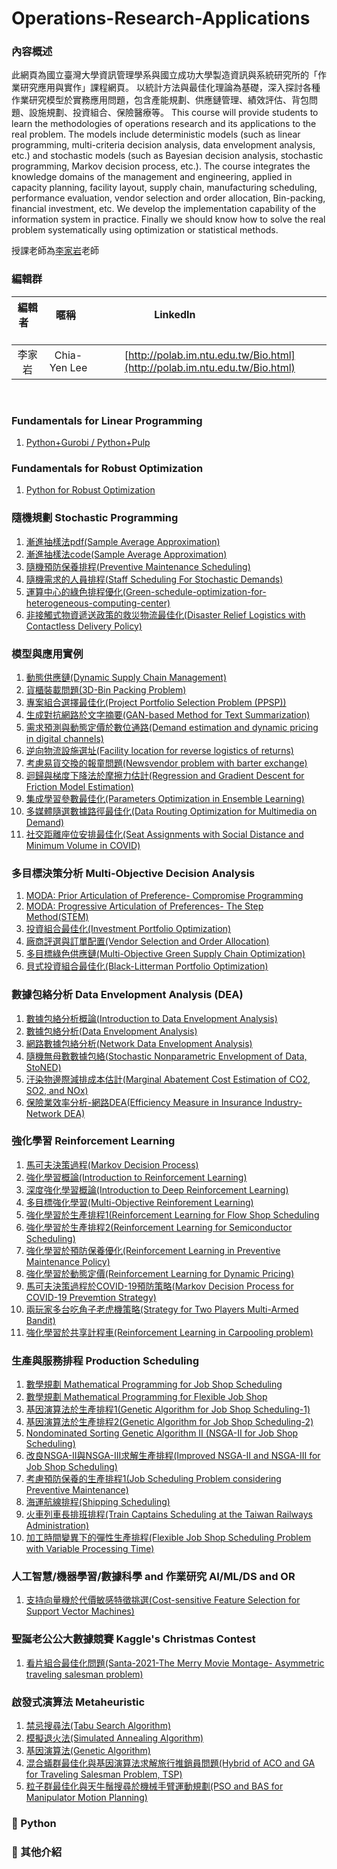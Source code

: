 # Operations-Research-Applications

### **內容概述**

此網頁為國立臺灣大學資訊管理學系與國立成功大學製造資訊與系統研究所的「作業研究應用與實作」課程網頁。
以統計方法與最佳化理論為基礎，深入探討各種作業研究模型於實務應用問題，包含產能規劃、供應鏈管理、績效評估、背包問題、設施規劃、投資組合、保險醫療等。
This course will provide students to learn the methodologies of operations research and its applications to the real problem. The models include deterministic models (such as linear programming, multi-criteria decision analysis, data envelopment analysis, etc.) and stochastic models (such as Bayesian decision analysis, stochastic programming, Markov decision process, etc.). The course integrates the knowledge domains of the management and engineering, applied in capacity planning, facility layout, supply chain, manufacturing scheduling, performance evaluation, vendor selection and order allocation, Bin-packing, financial investment, etc. We develop the implementation capability of the information system in practice. Finally we should know how to solve the real problem systematically using optimization or statistical methods.

授課老師為[李家岩](http://polab.im.ntu.edu.tw/Bio.html)老師  

### **編輯群**    

| 編輯者       |    暱稱         |                      LinkedIn                                                            |
| :-----------:|:-----------:    |:---------------------------------------------------------------------------------------: |
| 李家岩       | Chia-Yen Lee    | [http://polab.im.ntu.edu.tw/Bio.html](http://polab.im.ntu.edu.tw/Bio.html)     
   

### **Fundamentals for Linear Programming** 
1. [Python+Gurobi / Python+Pulp](https://github.com/PO-LAB/Python-Gurobi-Pulp)

### **Fundamentals for Robust Optimization** 
1. [Python for Robust Optimization](https://github.com/cu2189191862/robust-model)

### **隨機規劃 Stochastic Programming** 
1. [漸進抽樣法pdf(Sample Average Approximation)](https://github.com/bmw2142/Stochastic-Programming/blob/master/Approximation%20and%20Sampling%20Method.pdf)
2. [漸進抽樣法code(Sample Average Approximation)](https://github.com/bmw2142/Stochastic-Programming/blob/master/Approximation%20and%20Sampling.ipynb)
3. [隨機預防保養排程(Preventive Maintenance Scheduling)](https://github.com/cu2189191862/ORA_final/blob/main/readme.pdf)
4. [隨機需求的人員排程(Staff Scheduling For Stochastic Demands)](https://s3131212.github.io/Staff-Scheduling-For-Stochastic-Demands/)
5. [運算中心的綠色排程優化(Green-schedule-optimization-for-heterogeneous-computing-center)](https://github.com/Bro-Chen-beep/Green-schedule-optimization-for-heterogeneous-computing-center)
6. [非接觸式物資遞送政策的救災物流最佳化(Disaster Relief Logistics with Contactless Delivery Policy)](https://github.com/Nana2929/ORA-modrl)

### **模型與應用實例**   
1. [動態供應鏈(Dynamic Supply Chain Management)](https://github.com/peng1055/Dynamic-Supply-Chain)
2. [貨櫃裝載問題(3D-Bin Packing Problem)](https://github.com/dasvision0212/3D-Bin-Packing-Problem-with-BRKGA)
3. [專案組合選擇最佳化(Project Portfolio Selection Problem (PPSP))](https://github.com/boboru/project_portfolio_selection_problem)
4. [生成對抗網路於文字摘要(GAN-based Method for Text Summarization)](https://github.com/lopeterlo/ORA_final)
5. [需求預測與動態定價於數位通路(Demand estimation and dynamic pricing in digital channels)](https://github.com/tingshan2859880/Operations-Research-Applications)
6. [逆向物流設施選址(Facility location for reverse logistics of returns)](https://github.com/HsiehYiJung/Applying-genetic-algorithm-to-the-problem-of-reverse-logistics-of-returns)
7. [考慮易貨交換的報童問題(Newsvendor problem with barter exchange)](https://github.com/shihzhibin/Operations-Research-Applications-and-Implementation)
8. [迴歸與梯度下降法於摩擦力估計(Regression and Gradient Descent for Friction Model Estimation)](https://github.com/effylee1006/Multiple-Linear-Regression-by-using-Gradient-Descent/blob/main/README.md)
9. [集成學習參數最佳化(Parameters Optimization in Ensemble Learning)](https://github.com/KevinLu43/ORAProject)
10. [多媒體隨選數據路徑最佳化(Data Routing Optimization for Multimedia on Demand)](https://github.com/Chiyu1999/MOD-optimal-data-routing-/blob/main/README.pdf)
11. [社交距離座位安排最佳化(Seat Assignments with Social Distance and Minimum Volume in COVID)](https://github.com/KaichiHuang/Seat-Assignments-With-Social-Distance-And-Minimum-Volume)

### **多目標決策分析 Multi-Objective Decision Analysis** 
1. [MODA: Prior Articulation of Preference- Compromise Programming](https://github.com/Hoshey/Multi-Objective_Decision_Analysis_MODA_Prior_Articulation_of_Preferences_simple_tutorial)
2. [MODA: Progressive Articulation of Preferences- The Step Method(STEM)](https://github.com/rgib37190/Operating-System)
3. [投資組合最佳化(Investment Portfolio Optimization)](https://github.com/Ming-Xuan/GalaxyMing)
4. [廠商評選與訂單配置(Vendor Selection and Order Allocation)](https://github.com/maharanirizki/VSOA)
5. [多目標綠色供應鏈(Multi-Objective Green Supply Chain Optimization)](https://github.com/zxcvbnm30319/OR-Final-Project)
6. [貝式投資組合最佳化(Black-Litterman Portfolio Optimization)](https://github.com/chienhanwang/Portfolio-Optimization)

### **數據包絡分析 Data Envelopment Analysis (DEA)**
1. [數據包絡分析概論(Introduction to Data Envelopment Analysis)](https://github.com/gary60405/Data-Envelopment-Analysis-Tutorial)
2. [數據包絡分析(Data Envelopment Analysis)](https://github.com/PO-LAB/Data-Envelopment-Analysis)
3. [網路數據包絡分析(Network Data Envelopment Analysis)](https://github.com/wurmen/DEA/blob/master/Network_DEA/network_dea.md)
4. [隨機無母數數據包絡(Stochastic Nonparametric Envelopment of Data, StoNED)](https://pystoned.readthedocs.io/en/latest/#)
5. [汙染物邊際減排成本估計(Marginal Abatement Cost Estimation of CO2, SO2, and NOx)](https://github.com/JaneChien-42/DSP-Estimation-of-Pollutants)
6. [保險業效率分析-網路DEA(Efficiency Measure in Insurance Industry- Network DEA)](https://github.com/wuyentung/ORA_final_project/blob/main/Efficiency%20Measure%20in%20Insurance%20Industry%20–%20A%20Network%20DEA%20Model.md)

### **強化學習 Reinforcement Learning** 
1. [馬可夫決策過程(Markov Decision Process)](https://github.com/tyler8812/Markovian-Decision-Process)
2. [強化學習概論(Introduction to Reinforcement Learning)](https://github.com/TzuYuOu/Reinforcement-Learning-Introduction)
3. [深度強化學習概論(Introduction to Deep Reinforcement Learning)](https://github.com/ITingHung/Introduction-to-Deep-Reinforcement-Learning)
4. [多目標強化學習(Multi-Objective Reinforement Learning)](https://github.com/kevin880987/Multi-Objective-Reinforement-Learning)
5. [強化學習於生產排程1(Reinforcement Learning for Flow Shop Scheduling](https://github.com/wurmen/Flow-Shop-Scheduling-Based-On-Reinforcement-Learning-Algorithm)
6. [強化學習於生產排程2(Reinforcement Learning for Semiconductor Scheduling)](https://github.com/yuwen-teng/ORA/tree/master)
7. [強化學習於預防保養優化(Reinforcement Learning in Preventive Maintenance Policy)](https://github.com/jerryshen1216/ORA_Project_RL_PM)
8. [強化學習於動態定價(Reinforcement Learning for Dynamic Pricing)](https://gist.github.com/yunchiapig/83da49fec4d4657f3113d2561fcdf1a4)
9. [馬可夫決策過程於COVID-19預防策略(Markov Decision Process for COVID-19 Prevemtion Strategy)](https://github.com/ShuHuei/ORA_finalproject)
10. [兩玩家多台吃角子老虎機策略(Strategy for Two Players Multi-Armed Bandit)](https://github.com/visitorckw/Strategy-for-Two-Players-Multi-Armed-Bandit)
11. [強化學習於共享計程車(Reinforcement Learning in Carpooling problem)](https://github.com/Hamu111268/ORA_final_project)

### **生產與服務排程 Production Scheduling**
1. [數學規劃 Mathematical Programming for Job Shop Scheduling](https://github.com/KevinLu43/JSP-by-using-Mathematical-Programming-in-Python/blob/master/Job%20shop%20scheduling%20problem.md)
2. [數學規劃 Mathematical Programming for Flexible Job Shop](https://github.com/KevinLu43/JSP-by-using-Mathematical-Programming-in-Python/blob/master/Flexible%20Job%20Shop%20Problem.md)
3. [基因演算法於生產排程1(Genetic Algorithm for Job Shop Scheduling-1)](https://github.com/wurmen/Genetic-Algorithm-for-Job-Shop-Scheduling-and-NSGA-II/blob/master/implementation%20with%20python/GA-jobshop/GA_For_Jobshop.md)
4. [基因演算法於生產排程2(Genetic Algorithm for Job Shop Scheduling-2)](https://github.com/PO-LAB/Intelligent-Manufacturing-Systems/blob/master/GA_Application_Job_Shop_Problem/JSP.md)
5. [Nondominated Sorting Genetic Algorithm II (NSGA-II for Job Shop Scheduling)](https://github.com/wurmen/Genetic-Algorithm-for-Job-Shop-Scheduling-and-NSGA-II/blob/master/introduction/NSGA-II/NSGA-II.md)
6. [改良NSGA-II與NSGA-III求解生產排程(Improved NSGA-II and NSGA-III for Job Shop Scheduling)](https://github.com/LeoJacan/Improved-NSGA-II-and-NSGA-III-for-Job-Shop-Scheduling)
7. [考慮預防保養的生產排程1(Job Scheduling Problem considering Preventive Maintenance)](https://github.com/Janeliao123/Job-scheduling-problem-considering-PM/blob/main/job_scheduling_problem_considering_preventive_maintenance.md)
8. [海運航線排程(Shipping Scheduling)](https://github.com/OliveLake/Optimization-of-Shipping-Schedulling-of-ACO/blob/master/Optimization%20of%20Shipping%20Schedulling%20of%20ACO.md)
9. [火車列車長排班排程(Train Captains Scheduling at the Taiwan Railways Administration)](https://github.com/Botang-l/ORA_Project)
10. [加工時間變異下的彈性生產排程(Flexible Job Shop Scheduling Problem with Variable Processing Time)]([https://github.com/Botang-l/ORA_Project](https://github.com/WWFUG/Flexible-Job-Shop-Scheduling-Problem-with-Variable-Processing-Time))

### **人工智慧/機器學習/數據科學 and 作業研究 AI/ML/DS and OR**
1. [支持向量機於代價敏感特徵挑選(Cost-sensitive Feature Selection for Support Vector Machines)]([https://github.com/Botang-l/ORA_Project](https://github.com/Peng-Jen/Cost-sensitive-Feature-Selection-for-Support-Vector-Machines))

### **聖誕老公公大數據競賽 Kaggle's Christmas Contest**
1. [看片組合最佳化問題(Santa-2021-The Merry Movie Montage- Asymmetric traveling salesman problem)](https://github.com/OldGoose/ORA-Project-Santa-2021---The-Merry-Movie-Montage)

### **啟發式演算法 Metaheuristic** 
1. [禁忌搜尋法(Tabu Search Algorithm)](https://github.com/PO-LAB/Intelligent-Manufacturing-Systems/blob/master/Tabu_Algorithm/Tabu_Algorithm.md)
2. [模擬退火法(Simulated Annealing Algorithm)](https://github.com/PO-LAB/Intelligent-Manufacturing-Systems/blob/master/Simulated_Annealing_Algorithm/Simulated_Annealing_Algorithm.md)
3. [基因演算法(Genetic Algorithm)](https://github.com/PO-LAB/Intelligent-Manufacturing-Systems/blob/master/Genetic_Algorithm/Genetic_Algorithm.md)
4. [混合蟻群最佳化與基因演算法求解旅行推銷員問題(Hybrid of ACO and GA for Traveling Salesman Problem, TSP)](https://github.com/OliveLake/Optimization-of-Shipping-Schedulling-of-ACO/blob/master/Optimization%20of%20Shipping%20Schedulling%20of%20ACO.md)
5. [粒子群最佳化與天牛鬚搜尋於機械手臂運動規劃(PSO and BAS for Manipulator Motion Planning)](https://github.com/chiehwun/2021-NCKU_ORA/blob/main/README.md)


### **:pushpin: Python**
### **:triangular_flag_on_post: 其他介紹**

